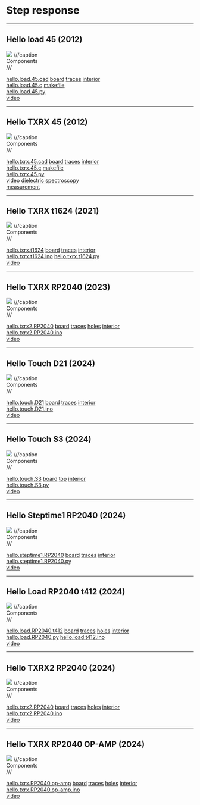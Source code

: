 # Step response

---

## Hello load 45 (2012)

![](step/hello.load.45.jpg)
///caption  
Components  
///

[hello.load.45.cad](step/hello.load.45.cad) 
[board](step/hello.load.45.png) 
[traces](step/hello.load.45.traces.png) 
[interior](step/hello.load.45.interior.png)  
[hello.load.45.c](step/hello.load.45.c) 
[makefile](step/hello.load.45.make)  
[hello.load.45.py](step/hello.load.45.py)  
[video](step/hello.load.45.mp4)

---

## Hello TXRX 45 (2012)

![](step/hello.txrx.45.jpg)
///caption  
Components  
///

[hello.txrx.45.cad](step/hello.txrx.45.cad) [board](step/hello.txrx.45.png) [traces](step/hello.txrx.45.traces.png) [interior](step/hello.txrx.45.interior.png)  
[hello.txrx.45.c](step/hello.txrx.45.c) [makefile](step/hello.txrx.45.make)  
[hello.txrx.45.py](step/hello.txrx.45.py)  
[video](step/hello.txrx.45.mp4)
[dielectric spectroscopy](DS.pdf)  
[measurement](meas.pdf)

---

## Hello TXRX t1624 (2021)

![](step/hello.txrx.t1624.jpg)
///caption  
Components  
///

[hello.txrx.t1624](step/hello.txrx.t1624) [board](step/hello.txrx.t1624.png) [traces](step/hello.txrx.t1624.traces.png) [interior](step/hello.txrx.t1624.interior.png)  
[hello.txrx.t1624.ino](step/hello.txrx.t1624.ino) [hello.txrx.t1624.py](step/hello.txrx.t1624.py)  
[video](step/hello.txrx.t1624.mp4)

---

## Hello TXRX RP2040 (2023)

![](step/hello.txrx2.RP2040.jpg)
///caption  
Components  
///

[hello.txrx2.RP2040](step/hello.txrx2.RP2040) [board](step/hello.txrx2.RP2040.png) [traces](step/hello.txrx2.RP2040.traces.png) [holes](step/hello.txrx2.RP2040.holes.png) [interior](step/hello.txrx2.RP2040.interior.png)  
[hello.txrx2.RP2040.ino](step/hello.txrx2.RP2040.ino)  
[video](step/hello.txrx2.RP2040.mp4)

---

## Hello Touch D21 (2024)

![](step/D21/hello.touch.D21.jpg)
///caption  
Components  
///

[hello.touch.D21](step/D21/hello.touch.D21) [board](step/D21/hello.touch.D21.png) [traces](step/D21/hello.touch.D21.top.png) [interior](step/D21/hello.touch.D21.interior.png)  
[hello.touch.D21.ino](step/D21/hello.touch.D21.ino)  
[video](step/D21/hello.touch.D21.mp4)

---

## Hello Touch S3 (2024)

![](step/ESP32S3/hello.touch.S3.jpg)
///caption  
Components  
///

[hello.touch.S3](step/ESP32S3/hello.touch.S3) [board](step/ESP32S3/hello.touch.S3.png) [top](step/ESP32S3/hello.touch.S3.top.png) [interior](step/ESP32S3/hello.touch.S3.interior.png)  
[hello.touch.S3.py](step/ESP32S3/hello.touch.S3.py)  
[video](step/ESP32S3/hello.touch.S3.mp4)

---

## Hello Steptime1 RP2040 (2024)

![](step/RP2040/hello.steptime1.RP2040.jpg)
///caption  
Components  
///

[hello.steptime1.RP2040](step/RP2040/hello.steptime1.RP2040) [board](step/RP2040/hello.steptime1.RP2040.png) [traces](step/RP2040/hello.steptime1.RP2040.top.png) [interior](step/RP2040/hello.steptime1.RP2040.interior.png)  
[hello.steptime1.RP2040.py](step/RP2040/hello.steptime1.RP2040.py)  
[video](step/RP2040/hello.steptime1.RP2040.mp4)

---

## Hello Load RP2040 t412 (2024)

![](step/t412/hello.load.RP2040.t412.jpg)
///caption  
Components  
///

[hello.load.RP2040.t412](step/t412/hello.load.RP2040.t412) [board](step/t412/hello.load.RP2040.t412.png) [traces](step/t412/hello.load.RP2040.t412.top.png) [holes](step/t412/hello.load.RP2040.t412.holes.png) [interior](step/t412/hello.load.RP2040.t412.interior.png)  
[hello.load.RP2040.py](step/t412/hello.load.RP2040.py) [hello.load.t412.ino](step/t412/hello.load.t412.ino)  
[video](step/t412/hello.load.RP2040.t412.mp4)

---

## Hello TXRX2 RP2040 (2024)

![](step/hello.txrx2.RP2040.jpg)
///caption  
Components  
///

[hello.txrx2.RP2040](step/hello.txrx2.RP2040) [board](step/hello.txrx2.RP2040.png) [traces](step/hello.txrx2.RP2040.traces.png) [holes](step/hello.txrx2.RP2040.holes.png) [interior](step/hello.txrx2.RP2040.interior.png)  
[hello.txrx2.RP2040.ino](step/hello.txrx2.RP2040.ino)  
[video](step/hello.txrx2.RP2040.mp4)

---

## Hello TXRX RP2040 OP-AMP (2024)

![](step/RP2040/hello.txrx.RP2040.op-amp.jpg)
///caption  
Components  
///

[hello.txrx.RP2040.op-amp](step/RP2040/hello.txrx.RP2040.op-amp) [board](step/RP2040/hello.txrx.RP2040.op-amp.png) [traces](step/RP2040/hello.txrx.RP2040.op-amp.top.png) [holes](step/RP2040/hello.txrx.RP2040.op-amp.holes.png) [interior](step/RP2040/hello.txrx.RP2040.op-amp.interior.png)  
[hello.txrx.RP2040.op-amp.ino](step/RP2040/hello.txrx.RP2040.op-amp.ino)  
[video](step/RP2040/hello.txrx.RP2040.op-amp.mp4)